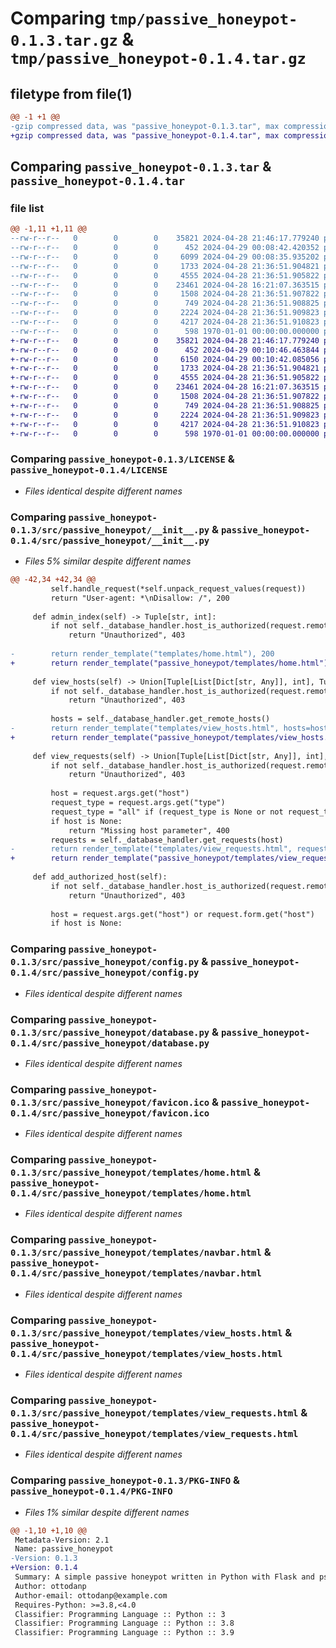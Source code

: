# Comparing `tmp/passive_honeypot-0.1.3.tar.gz` & `tmp/passive_honeypot-0.1.4.tar.gz`

## filetype from file(1)

```diff
@@ -1 +1 @@
-gzip compressed data, was "passive_honeypot-0.1.3.tar", max compression
+gzip compressed data, was "passive_honeypot-0.1.4.tar", max compression
```

## Comparing `passive_honeypot-0.1.3.tar` & `passive_honeypot-0.1.4.tar`

### file list

```diff
@@ -1,11 +1,11 @@
--rw-r--r--   0        0        0    35821 2024-04-28 21:46:17.779240 passive_honeypot-0.1.3/LICENSE
--rw-r--r--   0        0        0      452 2024-04-29 00:08:42.420352 passive_honeypot-0.1.3/pyproject.toml
--rw-r--r--   0        0        0     6099 2024-04-29 00:08:35.935202 passive_honeypot-0.1.3/src/passive_honeypot/__init__.py
--rw-r--r--   0        0        0     1733 2024-04-28 21:36:51.904821 passive_honeypot-0.1.3/src/passive_honeypot/config.py
--rw-r--r--   0        0        0     4555 2024-04-28 21:36:51.905822 passive_honeypot-0.1.3/src/passive_honeypot/database.py
--rw-r--r--   0        0        0    23461 2024-04-28 16:21:07.363515 passive_honeypot-0.1.3/src/passive_honeypot/favicon.ico
--rw-r--r--   0        0        0     1508 2024-04-28 21:36:51.907822 passive_honeypot-0.1.3/src/passive_honeypot/templates/home.html
--rw-r--r--   0        0        0      749 2024-04-28 21:36:51.908825 passive_honeypot-0.1.3/src/passive_honeypot/templates/navbar.html
--rw-r--r--   0        0        0     2224 2024-04-28 21:36:51.909823 passive_honeypot-0.1.3/src/passive_honeypot/templates/view_hosts.html
--rw-r--r--   0        0        0     4217 2024-04-28 21:36:51.910823 passive_honeypot-0.1.3/src/passive_honeypot/templates/view_requests.html
--rw-r--r--   0        0        0      598 1970-01-01 00:00:00.000000 passive_honeypot-0.1.3/PKG-INFO
+-rw-r--r--   0        0        0    35821 2024-04-28 21:46:17.779240 passive_honeypot-0.1.4/LICENSE
+-rw-r--r--   0        0        0      452 2024-04-29 00:10:46.463844 passive_honeypot-0.1.4/pyproject.toml
+-rw-r--r--   0        0        0     6150 2024-04-29 00:10:42.085056 passive_honeypot-0.1.4/src/passive_honeypot/__init__.py
+-rw-r--r--   0        0        0     1733 2024-04-28 21:36:51.904821 passive_honeypot-0.1.4/src/passive_honeypot/config.py
+-rw-r--r--   0        0        0     4555 2024-04-28 21:36:51.905822 passive_honeypot-0.1.4/src/passive_honeypot/database.py
+-rw-r--r--   0        0        0    23461 2024-04-28 16:21:07.363515 passive_honeypot-0.1.4/src/passive_honeypot/favicon.ico
+-rw-r--r--   0        0        0     1508 2024-04-28 21:36:51.907822 passive_honeypot-0.1.4/src/passive_honeypot/templates/home.html
+-rw-r--r--   0        0        0      749 2024-04-28 21:36:51.908825 passive_honeypot-0.1.4/src/passive_honeypot/templates/navbar.html
+-rw-r--r--   0        0        0     2224 2024-04-28 21:36:51.909823 passive_honeypot-0.1.4/src/passive_honeypot/templates/view_hosts.html
+-rw-r--r--   0        0        0     4217 2024-04-28 21:36:51.910823 passive_honeypot-0.1.4/src/passive_honeypot/templates/view_requests.html
+-rw-r--r--   0        0        0      598 1970-01-01 00:00:00.000000 passive_honeypot-0.1.4/PKG-INFO
```

### Comparing `passive_honeypot-0.1.3/LICENSE` & `passive_honeypot-0.1.4/LICENSE`

 * *Files identical despite different names*

### Comparing `passive_honeypot-0.1.3/src/passive_honeypot/__init__.py` & `passive_honeypot-0.1.4/src/passive_honeypot/__init__.py`

 * *Files 5% similar despite different names*

```diff
@@ -42,34 +42,34 @@
         self.handle_request(*self.unpack_request_values(request))
         return "User-agent: *\nDisallow: /", 200
 
     def admin_index(self) -> Tuple[str, int]:
         if not self._database_handler.host_is_authorized(request.remote_addr):
             return "Unauthorized", 403
 
-        return render_template("templates/home.html"), 200
+        return render_template("passive_honeypot/templates/home.html"), 200
 
     def view_hosts(self) -> Union[Tuple[List[Dict[str, Any]], int], Tuple[str, int]]:
         if not self._database_handler.host_is_authorized(request.remote_addr):
             return "Unauthorized", 403
 
         hosts = self._database_handler.get_remote_hosts()
-        return render_template("templates/view_hosts.html", hosts=hosts), 200
+        return render_template("passive_honeypot/templates/view_hosts.html", hosts=hosts), 200
 
     def view_requests(self) -> Union[Tuple[List[Dict[str, Any]], int], Tuple[str, int]]:
         if not self._database_handler.host_is_authorized(request.remote_addr):
             return "Unauthorized", 403
 
         host = request.args.get("host")
         request_type = request.args.get("type")
         request_type = "all" if (request_type is None or not request_type) else request_type
         if host is None:
             return "Missing host parameter", 400
         requests = self._database_handler.get_requests(host)
-        return render_template("templates/view_requests.html", requests=requests, host=host), 200
+        return render_template("passive_honeypot/templates/view_requests.html", requests=requests, host=host), 200
 
     def add_authorized_host(self):
         if not self._database_handler.host_is_authorized(request.remote_addr):
             return "Unauthorized", 403
 
         host = request.args.get("host") or request.form.get("host")
         if host is None:
```

### Comparing `passive_honeypot-0.1.3/src/passive_honeypot/config.py` & `passive_honeypot-0.1.4/src/passive_honeypot/config.py`

 * *Files identical despite different names*

### Comparing `passive_honeypot-0.1.3/src/passive_honeypot/database.py` & `passive_honeypot-0.1.4/src/passive_honeypot/database.py`

 * *Files identical despite different names*

### Comparing `passive_honeypot-0.1.3/src/passive_honeypot/favicon.ico` & `passive_honeypot-0.1.4/src/passive_honeypot/favicon.ico`

 * *Files identical despite different names*

### Comparing `passive_honeypot-0.1.3/src/passive_honeypot/templates/home.html` & `passive_honeypot-0.1.4/src/passive_honeypot/templates/home.html`

 * *Files identical despite different names*

### Comparing `passive_honeypot-0.1.3/src/passive_honeypot/templates/navbar.html` & `passive_honeypot-0.1.4/src/passive_honeypot/templates/navbar.html`

 * *Files identical despite different names*

### Comparing `passive_honeypot-0.1.3/src/passive_honeypot/templates/view_hosts.html` & `passive_honeypot-0.1.4/src/passive_honeypot/templates/view_hosts.html`

 * *Files identical despite different names*

### Comparing `passive_honeypot-0.1.3/src/passive_honeypot/templates/view_requests.html` & `passive_honeypot-0.1.4/src/passive_honeypot/templates/view_requests.html`

 * *Files identical despite different names*

### Comparing `passive_honeypot-0.1.3/PKG-INFO` & `passive_honeypot-0.1.4/PKG-INFO`

 * *Files 1% similar despite different names*

```diff
@@ -1,10 +1,10 @@
 Metadata-Version: 2.1
 Name: passive_honeypot
-Version: 0.1.3
+Version: 0.1.4
 Summary: A simple passive honeypot written in Python with Flask and psycopg2.
 Author: ottodanp
 Author-email: ottodanp@example.com
 Requires-Python: >=3.8,<4.0
 Classifier: Programming Language :: Python :: 3
 Classifier: Programming Language :: Python :: 3.8
 Classifier: Programming Language :: Python :: 3.9
```

